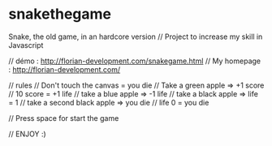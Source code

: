 # snakethegame
Snake, the old game, in an hardcore version
// Project to increase my skill in Javascript

// démo : http://florian-development.com/snakegame.html
// My homepage : http://florian-development.com/

// rules 
// Don't touch the canvas = you die
// Take a green apple => +1 score
// 10 score = +1 life
// take a blue apple => -1 life
// take a black apple => life = 1
// take a second black apple => you die
// life 0 = you die

// Press space for start the game

// ENJOY :)
